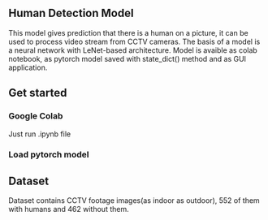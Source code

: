 ## Human Detection Model

This model gives prediction that there is a human on a picture, it can be used to process video stream from CCTV cameras.
The basis of a model is a neural network with LeNet-based architecture. Model is avaible as colab notebook, as pytorch model saved with state_dict() method and as GUI application.

## Get started

### Google Colab

Just run .ipynb file

### Load pytorch model




## Dataset 

Dataset contains CCTV footage images(as indoor as outdoor), 552 of them with humans and 462 without them.
